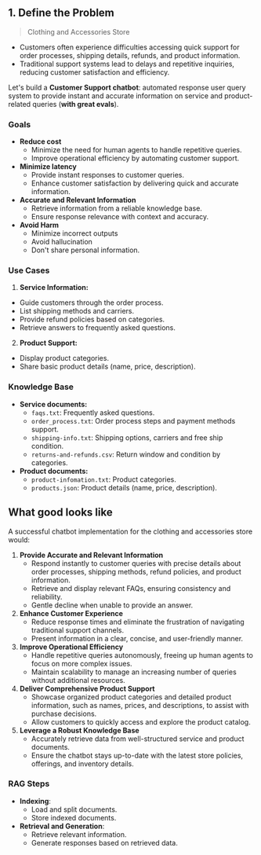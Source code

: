 ## 1. Define the Problem
> Clothing and Accessories Store

- Customers often experience difficulties accessing quick support for order processes, shipping details, refunds, and product information.
- Traditional support systems lead to delays and repetitive inquiries, reducing customer satisfaction and efficiency.

Let's build a **Customer Support chatbot**: automated response user query system to provide instant and accurate information on service and product-related queries (**with great evals**).

### Goals
- **Reduce cost**
  - Minimize the need for human agents to handle repetitive queries.
  - Improve operational efficiency by automating customer support.
- **Minimize latency**
  - Provide instant responses to customer queries.
  - Enhance customer satisfaction by delivering quick and accurate information.
- **Accurate and Relevant Information**
  - Retrieve information from a reliable knowledge base.
  - Ensure response relevance with context and accuracy.
- **Avoid Harm**
  - Minimize incorrect outputs
  - Avoid hallucination
  - Don't share personal information.

### Use Cases
1. **Service Information:**
- Guide customers through the order process.
- List shipping methods and carriers.
- Provide refund policies based on categories.
- Retrieve answers to frequently asked questions.
2. **Product Support:**
- Display product categories.
- Share basic product details (name, price, description).

### Knowledge Base
- **Service documents:**
  - `faqs.txt`: Frequently asked questions.
  - `order_process.txt`: Order process steps and payment methods support.
  - `shipping-info.txt`: Shipping options, carriers and free ship condition.
  - `returns-and-refunds.csv`: Return window and condition by categories.
- **Product documents:**
  - `product-infomation.txt`: Product categories.
  - `products.json`: Product details (name, price, description).

## What good looks like
A successful chatbot implementation for the clothing and accessories store would:

1. **Provide Accurate and Relevant Information**
   - Respond instantly to customer queries with precise details about order processes, shipping methods, refund policies, and product information.
   - Retrieve and display relevant FAQs, ensuring consistency and reliability.
   - Gentle decline when unable to provide an answer.
2. **Enhance Customer Experience**
   - Reduce response times and eliminate the frustration of navigating traditional support channels.
   - Present information in a clear, concise, and user-friendly manner.
3. **Improve Operational Efficiency**
   - Handle repetitive queries autonomously, freeing up human agents to focus on more complex issues.
   - Maintain scalability to manage an increasing number of queries without additional resources.
4. **Deliver Comprehensive Product Support**
   - Showcase organized product categories and detailed product information, such as names, prices, and descriptions, to assist with purchase decisions.
   - Allow customers to quickly access and explore the product catalog.
5. **Leverage a Robust Knowledge Base**
   - Accurately retrieve data from well-structured service and product documents.
   - Ensure the chatbot stays up-to-date with the latest store policies, offerings, and inventory details.

### RAG Steps
- **Indexing**:
    - Load and split documents.
    - Store indexed documents.
- **Retrieval and Generation**:
    - Retrieve relevant information.
    - Generate responses based on retrieved data.
